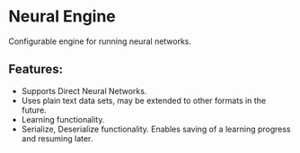 # Neural Engine

Configurable engine for running neural networks.

## Features:
- Supports Direct Neural Networks.
- Uses plain text data sets, may be extended to other formats in the future.
- Learning functionality.
- Serialize, Deserialize functionality. Enables saving of a learning progress and resuming later.


